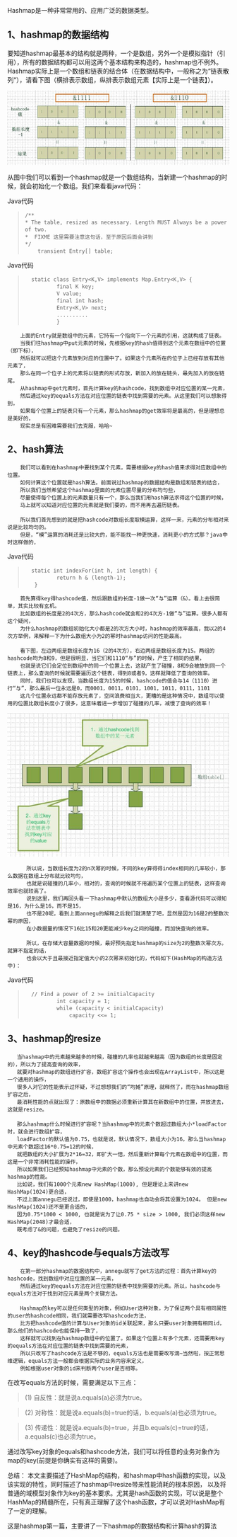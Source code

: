 

Hashmap是一种非常常用的、应用广泛的数据类型。 

**1、hashmap的数据结构**
------------------

要知道hashmap最基本的结构就是两种，一个是数组，另外一个是模拟指针（引用），所有的数据结构都可以用这两个基本结构来构造的，hashmap也不例外。
Hashmap实际上是一个数组和链表的结合体（在数据结构中，一般称之为“链表散列“），请看下图（横排表示数组，纵排表示数组元素【实际上是一个链表】）。 

![image](../images/hashmap_01.jpg)



从图中我们可以看到一个hashmap就是一个数组结构，当新建一个hashmap的时候，就会初始化一个数组。我们来看看java代码： 

Java代码  

>     /** 
>     * The table, resized as necessary. Length MUST Always be a power of two. 
>     *  FIXME 这里需要注意这句话，至于原因后面会讲到 
>     */  
>         transient Entry[] table;

Java代码  

>       static class Entry<K,V> implements Map.Entry<K,V> {  
>               final K key;  
>               V value;  
>               final int hash;  
>               Entry<K,V> next;  
>               ..........
>               }


        上面的Entry就是数组中的元素，它持有一个指向下一个元素的引用，这就构成了链表。 
        当我们往hashmap中put元素的时候，先根据key的hash值得到这个元素在数组中的位置（即下标），
        然后就可以把这个元素放到对应的位置中了。如果这个元素所在的位子上已经存放有其他元素了，
        那么在同一个位子上的元素将以链表的形式存放，新加入的放在链头，最先加入的放在链尾。
        从hashmap中get元素时，首先计算key的hashcode，找到数组中对应位置的某一元素，
        然后通过key的equals方法在对应位置的链表中找到需要的元素。从这里我们可以想象得到，
        如果每个位置上的链表只有一个元素，那么hashmap的get效率将是最高的，但是理想总是美好的，
        现实总是有困难需要我们去克服，哈哈~ 

2、hash算法
--------

        我们可以看到在hashmap中要找到某个元素，需要根据key的hash值来求得对应数组中的位置。
        如何计算这个位置就是hash算法。前面说过hashmap的数据结构是数组和链表的结合，
        所以我们当然希望这个hashmap里面的元素位置尽量的分布均匀些，
        尽量使得每个位置上的元素数量只有一个，那么当我们用hash算法求得这个位置的时候，
        马上就可以知道对应位置的元素就是我们要的，而不用再去遍历链表。 

        所以我们首先想到的就是把hashcode对数组长度取模运算，这样一来，元素的分布相对来说是比较均匀的。
        但是，“模”运算的消耗还是比较大的，能不能找一种更快速，消耗更小的方式那？java中时这样做的， 

Java代码  

>       static int indexFor(int h, int length) {  
>               return h & (length-1);   
>        }


        首先算得key得hashcode值，然后跟数组的长度-1做一次“与”运算（&）。看上去很简单，其实比较有玄机。
        比如数组的长度是2的4次方，那么hashcode就会和2的4次方-1做“与”运算。很多人都有这个疑问，
        为什么hashmap的数组初始化大小都是2的次方大小时，hashmap的效率最高，我以2的4次方举例，来解释一下为什么数组大小为2的幂时hashmap访问的性能最高。 

        看下图，左边两组是数组长度为16（2的4次方），右边两组是数组长度为15。两组的hashcode均为8和9，但是很明显，当它们和1110“与”的时候，产生了相同的结果，
        也就是说它们会定位到数组中的同一个位置上去，这就产生了碰撞，8和9会被放到同一个链表上，那么查询的时候就需要遍历这个链表，得到8或者9，这样就降低了查询的效率。
        同时，我们也可以发现，当数组长度为15的时候，hashcode的值会与14（1110）进行“与”，那么最后一位永远是0，而0001，0011，0101，1001，1011，0111，1101
        这几个位置永远都不能存放元素了，空间浪费相当大，更糟的是这种情况中，数组可以使用的位置比数组长度小了很多，这意味着进一步增加了碰撞的几率，减慢了查询的效率！
          

![image](../images/hashmap_02.jpg)


          所以说，当数组长度为2的n次幂的时候，不同的key算得得index相同的几率较小，那么数据在数组上分布就比较均匀，
          也就是说碰撞的几率小，相对的，查询的时候就不用遍历某个位置上的链表，这样查询效率也就较高了。 
          说到这里，我们再回头看一下hashmap中默认的数组大小是多少，查看源代码可以得知是16，为什么是16，而不是15，
          也不是20呢，看到上面annegu的解释之后我们就清楚了吧，显然是因为16是2的整数次幂的原因，
          在小数据量的情况下16比15和20更能减少key之间的碰撞，而加快查询的效率。 

          所以，在存储大容量数据的时候，最好预先指定hashmap的size为2的整数次幂次方。就算不指定的话，
          也会以大于且最接近指定值大小的2次幂来初始化的，代码如下(HashMap的构造方法中)： 

Java代码  

>       // Find a power of 2 >= initialCapacity  
>               int capacity = 1;  
>               while (capacity < initialCapacity)   
>                   capacity <<= 1;


3、hashmap的resize
----------------

       当hashmap中的元素越来越多的时候，碰撞的几率也就越来越高（因为数组的长度是固定的），所以为了提高查询的效率，
       就要对hashmap的数组进行扩容，数组扩容这个操作也会出现在ArrayList中，所以这是一个通用的操作，
       很多人对它的性能表示过怀疑，不过想想我们的“均摊”原理，就释然了，而在hashmap数组扩容之后，
       最消耗性能的点就出现了：原数组中的数据必须重新计算其在新数组中的位置，并放进去，这就是resize。 

       那么hashmap什么时候进行扩容呢？当hashmap中的元素个数超过数组大小*loadFactor时，就会进行数组扩容，
       loadFactor的默认值为0.75，也就是说，默认情况下，数组大小为16，那么当hashmap中元素个数超过16*0.75=12的时候，
       就把数组的大小扩展为2*16=32，即扩大一倍，然后重新计算每个元素在数组中的位置，而这是一个非常消耗性能的操作，
       所以如果我们已经预知hashmap中元素的个数，那么预设元素的个数能够有效的提高hashmap的性能。
       比如说，我们有1000个元素new HashMap(1000), 但是理论上来讲new HashMap(1024)更合适，
       不过上面annegu已经说过，即使是1000，hashmap也自动会将其设置为1024。 但是new HashMap(1024)还不是更合适的，
       因为0.75*1000 < 1000, 也就是说为了让0.75 * size > 1000, 我们必须这样new HashMap(2048)才最合适，
       既考虑了&的问题，也避免了resize的问题。 


4、key的hashcode与equals方法改写
-------------------------

        在第一部分hashmap的数据结构中，annegu就写了get方法的过程：首先计算key的hashcode，找到数组中对应位置的某一元素，
        然后通过key的equals方法在对应位置的链表中找到需要的元素。所以，hashcode与equals方法对于找到对应元素是两个关键方法。 

        Hashmap的key可以是任何类型的对象，例如User这种对象，为了保证两个具有相同属性的user的hashcode相同，我们就需要改写hashcode方法，
        比方把hashcode值的计算与User对象的id关联起来，那么只要user对象拥有相同id，那么他们的hashcode也能保持一致了，
        这样就可以找到在hashmap数组中的位置了。如果这个位置上有多个元素，还需要用key的equals方法在对应位置的链表中找到需要的元素，
        所以只改写了hashcode方法是不够的，equals方法也是需要改写滴~当然啦，按正常思维逻辑，equals方法一般都会根据实际的业务内容来定义，
        例如根据user对象的id来判断两个user是否相等。 
        
在改写equals方法的时候，需要满足以下三点： 

> (1)	自反性：就是说a.equals(a)必须为true。
 
> (2)	对称性：就是说a.equals(b)=true的话，b.equals(a)也必须为true。 

> (3)	传递性：就是说a.equals(b)=true，并且b.equals(c)=true的话，a.equals(c)也必须为true。

通过改写key对象的equals和hashcode方法，我们可以将任意的业务对象作为map的key(前提是你确实有这样的需要)。 

总结： 
        本文主要描述了HashMap的结构，和hashmap中hash函数的实现，以及该实现的特性，同时描述了hashmap中resize带来性能消耗的根本原因，
        以及将普通的域模型对象作为key的基本要求。尤其是hash函数的实现，可以说是整个HashMap的精髓所在，只有真正理解了这个hash函数，才可以说对HashMap有了一定的理解。 


这是hashmap第一篇，主要讲了一下hashmap的数据结构和计算hash的算法

